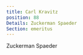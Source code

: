 ```yaml
---
title: Carl Kravitz
position: 88
Details: Zuckerman Spaeder
Section: emeritus
---
```


Zuckerman Spaeder
